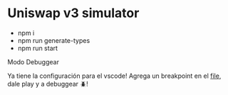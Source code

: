 # Uniswap v3 simulator

- npm i
- npm run generate-types
- npm run start

Modo Debuggear

Ya tiene la configuración para el vscode! Agrega un breakpoint en el [file](./src/yas/app.ts), dale play y a debuggear 🪲!
